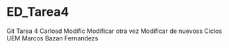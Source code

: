 # ED_Tarea4
Git Tarea 4
Carlosd
Modific
Modificar otra vez
Modificar de nuevoss
Ciclos UEM
Marcos Bazan Fernandezs
